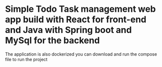 # Simple Todo Task management web app build with React for front-end and  Java with Spring boot and MySql for the backend 
The application is also dockerized you can download and run the compose file to run the project 
